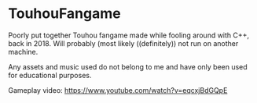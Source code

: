 # TouhouFangame
Poorly put together Touhou fangame made while fooling around with C++, back in 2018.
Will probably (most likely ((definitely)) not run on another machine.

Any assets and music used do not belong to me and have only been used for educational purposes.

Gameplay video:
https://www.youtube.com/watch?v=eqcxjBdGQpE

